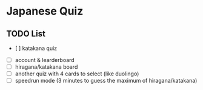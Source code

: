 # Japanese Quiz  

## TODO List
- [ ] katakana quiz
- [ ] account & learderboard
- [ ] hiragana/katakana board
- [ ] another quiz with 4 cards to select (like duolingo)
- [ ] speedrun mode (3 minutes to guess the maximum of hiragana/katakana)
